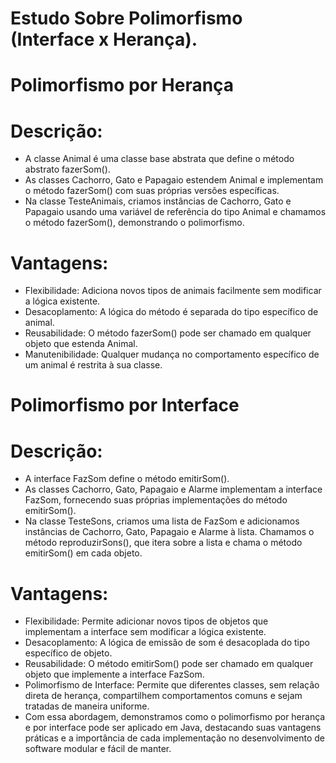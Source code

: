 # Estudo Sobre Polimorfismo (Interface x Herança).

# Polimorfismo por Herança
# Descrição:

* A classe Animal é uma classe base abstrata que define o método abstrato fazerSom().
* As classes Cachorro, Gato e Papagaio estendem Animal e implementam o método fazerSom() com suas próprias versões específicas.
* Na classe TesteAnimais, criamos instâncias de Cachorro, Gato e Papagaio usando uma variável de referência do tipo Animal e chamamos o método fazerSom(), demonstrando o polimorfismo.

# Vantagens:

* Flexibilidade: Adiciona novos tipos de animais facilmente sem modificar a lógica existente.
* Desacoplamento: A lógica do método é separada do tipo específico de animal.
* Reusabilidade: O método fazerSom() pode ser chamado em qualquer objeto que estenda Animal.
* Manutenibilidade: Qualquer mudança no comportamento específico de um animal é restrita à sua classe.

# Polimorfismo por Interface
# Descrição:

* A interface FazSom define o método emitirSom().
* As classes Cachorro, Gato, Papagaio e Alarme implementam a interface FazSom, fornecendo suas próprias implementações do método emitirSom().
* Na classe TesteSons, criamos uma lista de FazSom e adicionamos instâncias de Cachorro, Gato, Papagaio e Alarme à lista. Chamamos o método reproduzirSons(), que itera sobre a lista e chama o método emitirSom() em cada objeto.

# Vantagens:

* Flexibilidade: Permite adicionar novos tipos de objetos que implementam a interface sem modificar a lógica existente.
* Desacoplamento: A lógica de emissão de som é desacoplada do tipo específico de objeto.
* Reusabilidade: O método emitirSom() pode ser chamado em qualquer objeto que implemente a interface FazSom.
* Polimorfismo de Interface: Permite que diferentes classes, sem relação direta de herança, compartilhem comportamentos comuns e sejam tratadas de maneira uniforme.
* Com essa abordagem, demonstramos como o polimorfismo por herança e por interface pode ser aplicado em Java, destacando suas vantagens práticas e a importância de cada implementação no desenvolvimento de software modular e fácil de manter.
